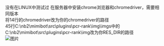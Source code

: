 没有在LINUX中测试过
在服务器中安装chrome浏览器和chromedriver，需要相同版本  
将14行的chromedriver改为你的chromedriver的路径  
45行C:\\nb2\\mimibot\\src\\plugins\\pcr-rank\\img\\imgs中的C:\\nb2\\mimibot\\src\\plugins\\pcr-rank\\img改为你RES_DIR的路径  
![图片](https://user-images.githubusercontent.com/81564864/134680689-859021d8-b0a0-4985-a930-1bb8f849aeb7.png)

